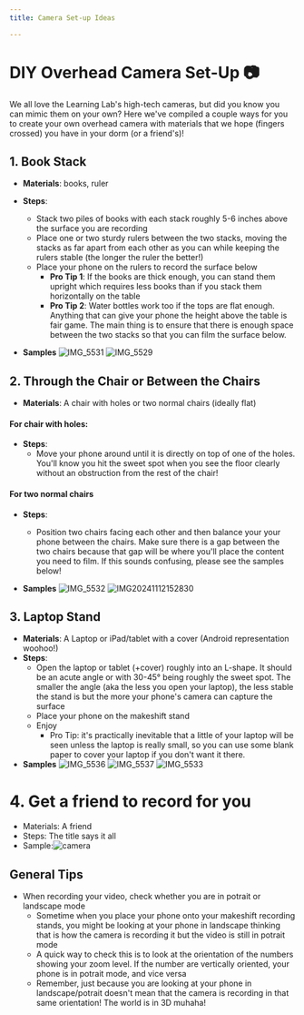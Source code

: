 ```yaml
---
title: Camera Set-up Ideas

---
```


# DIY Overhead Camera Set-Up  📷

We all love the Learning Lab's high-tech cameras, but did you know you can mimic them on your own? Here we've compiled a couple ways for you to create your own overhead camera with materials that we hope (fingers crossed) you have in your dorm (or a friend's)!

## 1. Book Stack
* **Materials**: books, ruler
* **Steps**:
    * Stack two piles of books with each stack roughly 5-6 inches above the surface you are recording
    * Place one or two sturdy rulers between the two stacks, moving the stacks as far apart from each other as you can while keeping the rulers stable (the longer the ruler the better!)
    * Place your phone on the rulers to record the surface below
        * **Pro Tip 1**: If the books are thick enough, you can stand them upright which requires less books than if you stack them horizontally on the table
        * **Pro Tip 2**: Water bottles work too if the tops are flat enough. Anything that can give your phone the height above the table is fair game. The main thing is to ensure that there is enough space between the two stacks so that you can film the surface below.

* **Samples**
![IMG_5531](https://hackmd.io/_uploads/HkNuEBZzJx.jpg)
![IMG_5529](https://hackmd.io/_uploads/ByQuNrbzye.jpg)




## 2. Through the Chair or Between the Chairs
* **Materials**: A chair with holes or two normal chairs (ideally flat)

#### For chair with holes:
* **Steps**:
    * Move your phone around until it is directly on top of one of the holes. You'll know you hit the sweet spot when you see the floor clearly without an obstruction from the rest of the chair! 

#### For two normal chairs
* **Steps**: 
    * Position two chairs facing each other and then balance your your phone between the chairs. Make sure there is a gap between the two chairs because that gap will be where you'll place the content you need to film. If this sounds confusing, please see the samples below! 

* **Samples**
![IMG_5532](https://hackmd.io/_uploads/HJ49EBbzkl.jpg)
![IMG20241112152830](https://hackmd.io/_uploads/BkViNBZGkg.jpg)




## 3. Laptop Stand
* **Materials**: A Laptop or iPad/tablet with a cover (Android representation woohoo!) 
* **Steps**:
    * Open the laptop or tablet (+cover) roughly into an L-shape. It should be an acute angle or with 30-45° being roughly the sweet spot. The smaller the angle (aka the less you open your laptop), the less stable the stand is but the more your phone's camera can capture the surface
    * Place your phone on the makeshift stand
    * Enjoy
        * Pro Tip: it's practically inevitable that a little of your laptop will be seen unless the laptop is really small, so you can use some blank paper to cover your laptop if you don't want it there.
* **Samples**
![IMG_5536](https://hackmd.io/_uploads/BJEzrBWz1x.jpg)
![IMG_5537](https://hackmd.io/_uploads/HkVzBS-G1l.jpg)
![IMG_5533](https://hackmd.io/_uploads/SJVfHHbz1e.jpg)

# 4. Get a friend to record for you
* Materials: A friend
* Steps: The title says it all
* Sample:![camera](https://hackmd.io/_uploads/S1keLSbGyl.jpg)



## General Tips
* When recording your video, check whether you are in potrait or landscape mode
    * Sometime when you place your phone onto your makeshift recording stands, you might be looking at your phone in landscape thinking that is how the camera is recording it but the video is still in potrait mode
    * A quick way to check this is to look at the orientation of the numbers showing your zoom level. If the number are vertically oriented, your phone is in potrait mode, and vice versa
    * Remember, just because you are looking at your phone in landscape/potrait doesn't mean that the camera is recording in that same orientation! The world is in 3D muhaha!